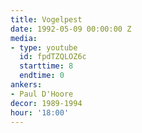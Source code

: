 ```yaml
---
title: Vogelpest
date: 1992-05-09 00:00:00 Z
media:
- type: youtube
  id: fpdTZQLOZ6c
  starttime: 8
  endtime: 0
ankers:
- Paul D'Hoore
decor: 1989-1994
hour: '18:00'
---
```


